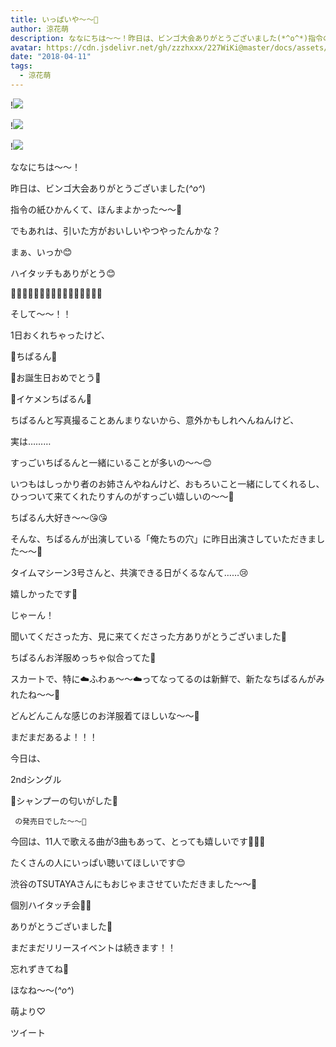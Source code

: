 ```yaml
---
title: いっぱいや〜〜🙈
author: 涼花萌
description: ななにちは〜〜！昨日は、ビンゴ大会ありがとうございました(*^o^*)指令の紙ひかんくて、ほんまよかった〜〜🙈でもあれは、引いた方がおいしいやつやったん...
avatar: https://cdn.jsdelivr.net/gh/zzzhxxx/227WiKi@master/docs/assets/photo/avatar/moe.jpg
date: "2018-04-11"
tags:
  - 涼花萌
---
```


!![](https://cdn.jsdelivr.net/gh/zzzhxxx/227WiKi-image@master/blog-image/moe-2018-04-11_1.jpg)

!![](https://cdn.jsdelivr.net/gh/zzzhxxx/227WiKi-image@master/blog-image/moe-2018-04-11_2.jpg)

!![](https://cdn.jsdelivr.net/gh/zzzhxxx/227WiKi-image@master/blog-image/moe-2018-04-11_3.jpg)







ななにちは〜〜！




昨日は、ビンゴ大会ありがとうございました(*^o^*)








指令の紙ひかんくて、ほんまよかった〜〜🙈






でもあれは、引いた方がおいしいやつやったんかな？







まぁ、いっか😊





ハイタッチもありがとう😊















🎂🎉🎂🎉🎂🎉🎂🎉🎂🎉🎂🎉🎂🎉🎂🎉




そして〜〜！！






1日おくれちゃったけど、






💓ちぱるん💓

🎉お誕生日おめでとう🎂




🎂イケメンちぱるん💓







ちぱるんと写真撮ることあんまりないから、意外かもしれへんねんけど、




実は………





すっごいちぱるんと一緒にいることが多いの〜〜😊






















いつもはしっかり者のお姉さんやねんけど、おもろいこと一緒にしてくれるし、ひっついて来てくれたりすんのがすっごい嬉しいの〜〜💓








ちぱるん大好き〜〜😘😘











そんな、ちぱるんが出演している「俺たちの穴」に昨日出演さしていただきました〜〜🤗





タイムマシーン3号さんと、共演できる日がくるなんて……😢





嬉しかったです💓








じゃーん！







聞いてくださった方、見に来てくださった方ありがとうございました💓









ちぱるんお洋服めっちゃ似合ってた💓





スカートで、特に☁️ふわぁ〜〜☁️ってなってるのは新鮮で、新たなちぱるんがみれたね〜〜💓






どんどんこんな感じのお洋服着てほしいな〜〜💓














まだまだあるよ！！！









今日は、






2ndシングル



🌸シャンプーの匂いがした🌸





     の発売日でした〜〜🌸





今回は、11人で歌える曲が3曲もあって、とっても嬉しいです💓💓💓






たくさんの人にいっぱい聴いてほしいです😊








渋谷のTSUTAYAさんにもおじゃまさせていただきました〜〜🤗



個別ハイタッチ会🙌🏻



ありがとうございました💓







まだまだリリースイベントは続きます！！



忘れずきてね💓








ほなね〜〜(*^o^*)




萌より♡


ツイート



